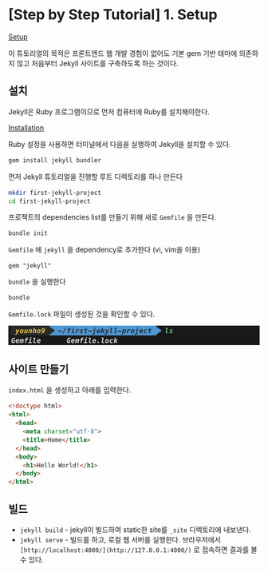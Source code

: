# [Step by Step Tutorial] 1. Setup

[Setup](https://jekyllrb.com/docs/step-by-step/01-setup/)

이 튜토리얼의 목적은 프론트엔드 웹 개발 경험이 없어도 기본 gem 기반 테마에 의존하지 않고 처음부터 Jekyll 사이트를 구축하도록 하는 것이다.

## 설치

Jekyll은 Ruby 프로그램이므로 먼저 컴퓨터에 Ruby를 설치해야한다. 

[Installation](https://jekyllrb.com/docs/installation/)

Ruby 설정을 사용하면 터미널에서 다음을 실행하여 Jekyll을 설치할 수 있다.

```bash
gem install jekyll bundler
```

먼저 Jekyll 튜토리얼을 진행할 루트 디렉토리를 하나 만든다

```bash
mkdir first-jekyll-project
cd first-jekyll-project
```

프로젝트의 dependencies list를 만들기 위해 새로 `Gemfile` 을 만든다.

```bash
bundle init
```

`Gemfile` 에 `jekyll` 을 dependency로 추가한다 (vi, vim을 이용)

    gem "jekyll"

`bundle` 을 실행한다

```bash
bundle
```

`Gemfile.lock` 파일이 생성된 것을 확인할 수 있다.

![terminal output : ls](images/01-Setup/terminal-output.png)

## 사이트 만들기

`index.html` 을 생성하고 아래를 입력한다.

```html
<!doctype html>
<html>
  <head>
    <meta charset="utf-8">
    <title>Home</title>
  </head>
  <body>
    <h1>Hello World!</h1>
  </body>
</html>
```

## 빌드

- `jekyll build` - jekyll이 빌드하여 static한 site를 `_site` 디렉토리에 내보낸다.
- `jekyll serve` - 빌드를 하고, 로컬 웹 서버를 실행한다. 브라우저에서 `[http://localhost:4000/](http://127.0.0.1:4000/)` 로 접속하면 결과를 볼 수 있다.